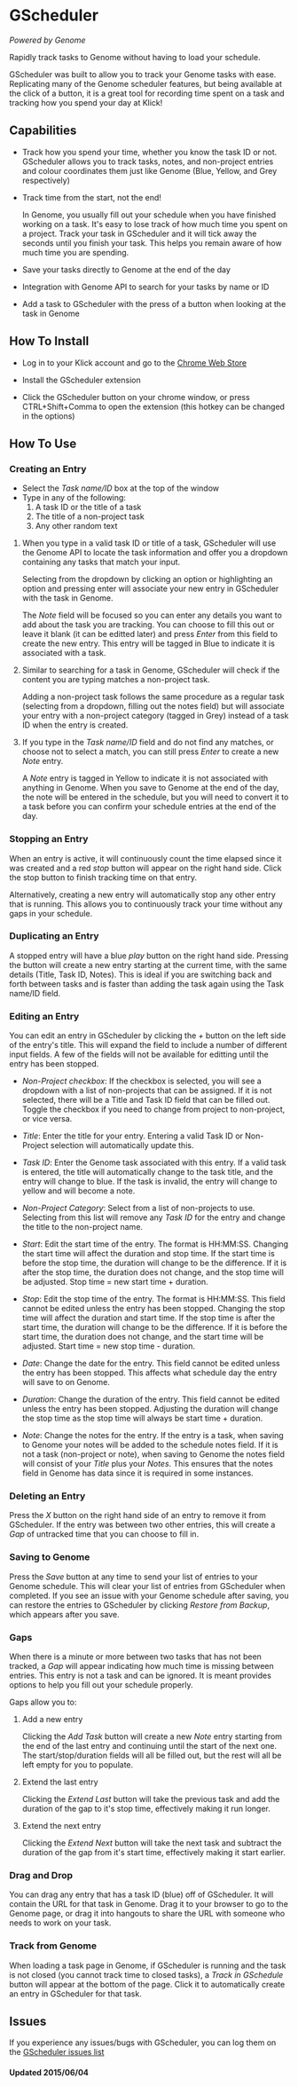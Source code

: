# GScheduler
*Powered by Genome*

Rapidly track tasks to Genome without having to load your schedule.

GScheduler was built to allow you to track your Genome tasks with ease. Replicating many of the Genome scheduler features, but being available at the click of a button, it is a great tool for recording time spent on a task and tracking how you spend your day at Klick!

## Capabilities

- Track how you spend your time, whether you know the task ID or not. GScheduler allows you to track tasks, notes, and non-project entries and colour coordinates them just like Genome (Blue, Yellow, and Grey respectively)

- Track time from the start, not the end!

    In Genome, you usually fill out your schedule when you have finished working on a task. It's easy to lose track of how much time you spent on a project. Track your task in GScheduler and it will tick away the seconds until you finish your task. This helps you remain aware of how much time you are spending.

- Save your tasks directly to Genome at the end of the day

- Integration with Genome API to search for your tasks by name or ID

- Add a task to GScheduler with the press of a button when looking at the task in Genome


## How To Install

- Log in to your Klick account and go to the [Chrome Web Store](https://chrome.google.com/webstore/category/for_your_domain)

- Install the GScheduler extension

- Click the GScheduler button on your chrome window, or press CTRL+Shift+Comma to open the extension (this hotkey can be changed in the options)

## How To Use

### Creating an Entry

- Select the *Task name/ID* box at the top of the window
- Type in any of the following:
  1. A task ID or the title of a task
  2. The title of a non-project task
  3. Any other random text

1. When you type in a valid task ID or title of a task, GScheduler will use the Genome API to locate the task information and offer you a dropdown containing any tasks that match your input.

    Selecting from the dropdown by clicking an option or highlighting an option and pressing enter will associate your new entry in GScheduler with the task in Genome.

    The *Note* field will be focused so you can enter any details you want to add about the task you are tracking. You can choose to fill this out or leave it blank (it can be editted later) and press *Enter* from this field to create the new entry. This entry will be tagged in Blue to indicate it is associated with a task.

2. Similar to searching for a task in Genome, GScheduler will check if the content you are typing matches a non-project task.

    Adding a non-project task follows the same procedure as a regular task (selecting from a dropdown, filling out the notes field) but will associate your entry with a non-project category (tagged in Grey) instead of a task ID when the entry is created.

3. If you type in the *Task name/ID* field and do not find any matches, or choose not to select a match, you can still press *Enter* to create a new *Note* entry.

    A *Note* entry is tagged in Yellow to indicate it is not associated with anything in Genome. When you save to Genome at the end of the day, the note will be entered in the schedule, but you will need to convert it to a task before you can confirm your schedule entries at the end of the day.

### Stopping an Entry

When an entry is active, it will continuously count the time elapsed since it was created and a red *stop* button will appear on the right hand side. Click the stop button to finish tracking time on that entry.

Alternatively, creating a new entry will automatically stop any other entry that is running. This allows you to continuously track your time without any gaps in your schedule.

### Duplicating an Entry

A stopped entry will have a blue *play* button on the right hand side. Pressing the button will create a new entry starting at the current time, with the same details (Title, Task ID, Notes). This is ideal if you are switching back and forth between tasks and is faster than adding the task again using the Task name/ID field.

### Editing an Entry

You can edit an entry in GScheduler by clicking the *+* button on the left side of the entry's title. This will expand the field to include a number of different input fields. A few of the fields will not be available for editting until the entry has been stopped.

- *Non-Project checkbox*: If the checkbox is selected, you will see a dropdown with a list of non-projects that can be assigned. If it is not selected, there will be a Title and Task ID field that can be filled out. Toggle the checkbox if you need to change from project to non-project, or vice versa.

- *Title*: Enter the title for your entry. Entering a valid Task ID or Non-Project selection will automatically update this.

- *Task ID*: Enter the Genome task associated with this entry. If a valid task is entered, the title will automatically change to the task title, and the entry will change to blue. If the task is invalid, the entry will change to yellow and will become a note.

- *Non-Project Category*: Select from a list of non-projects to use. Selecting from this list will remove any *Task ID* for the entry and change the title to the non-project name.

- *Start*: Edit the start time of the entry. The format is HH:MM:SS. Changing the start time will affect the duration and stop time. If the start time is before the stop time, the duration will change to be the difference. If it is after the stop time, the duration does not change, and the stop time will be adjusted. Stop time = new start time + duration.

- *Stop*: Edit the stop time of the entry. The format is HH:MM:SS. This field cannot be edited unless the entry has been stopped. Changing the stop time will affect the duration and start time. If the stop time is after the start time, the duration will change to be the difference. If it is before the start time, the duration does not change, and the start time will be adjusted. Start time = new stop time - duration.

- *Date*: Change the date for the entry. This field cannot be edited unless the entry has been stopped. This affects what schedule day the entry will save to on Genome.

- *Duration*: Change the duration of the entry. This field cannot be edited unless the entry has been stopped. Adjusting the duration will change the stop time as the stop time will always be start time + duration.

- *Note*: Change the notes for the entry. If the entry is a task, when saving to Genome your notes will be added to the schedule notes field. If it is not a task (non-project or note), when saving to Genome the notes field will consist of your *Title* plus your *Notes*. This ensures that the notes field in Genome has data since it is required in some instances.

### Deleting an Entry

Press the *X* button on the right hand side of an entry to remove it from GScheduler. If the entry was between two other entries, this will create a *Gap* of untracked time that you can choose to fill in.

### Saving to Genome

Press the *Save* button at any time to send your list of entries to your Genome schedule. This will clear your list of entries from GScheduler when completed. If you see an issue with your Genome schedule after saving, you can restore the entries to GScheduler by clicking *Restore from Backup*, which appears after you save.

### Gaps

When there is a minute or more between two tasks that has not been tracked, a *Gap* will appear indicating how much time is missing between entries. This entry is not a task and can be ignored. It is meant provides options to help you fill out your schedule properly.

Gaps allow you to:

1. Add a new entry

    Clicking the *Add Task* button will create a new *Note* entry starting from the end of the last entry and continuing until the start of the next one. The start/stop/duration fields will all be filled out, but the rest will all be left empty for you to populate.

2. Extend the last entry

    Clicking the *Extend Last* button will take the previous task and add the duration of the gap to it's stop time, effectively making it run longer.

3. Extend the next entry

    Clicking the *Extend Next* button will take the next task and subtract the duration of the gap from it's start time, effectively making it start earlier.

### Drag and Drop

You can drag any entry that has a task ID (blue) off of GScheduler. It will contain the URL for that task in Genome. Drag it to your browser to go to the Genome page, or drag it into hangouts to share the URL with someone who needs to work on your task.

### Track from Genome

When loading a task page in Genome, if GScheduler is running and the task is not closed (you cannot track time to closed tasks), a *Track in GSchedule* button will appear at the bottom of the page. Click it to automatically create an entry in GScheduler for that task.

## Issues

If you experience any issues/bugs with GScheduler, you can log them on the [GScheduler issues list](https://github.com/iDVB/chrome-gscheduler/issues)


#### Updated 2015/06/04